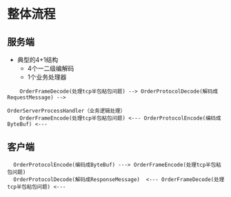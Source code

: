 # 整体流程
## 服务端
- 典型的4+1结构
    - 4个一二级编解码
    - 1个业务处理器
```
    OrderFrameDecode(处理tcp半包粘包问题) --> OrderProtocolDecode(解码成RequestMessage) --> 
                                                                                         OrderServerProcessHandler（业务逻辑处理） 
    OrderFrameEncode(处理tcp半包粘包问题) <--- OrderProtocolEncode(编码成ByteBuf) <---                                           
```

## 客户端
```
  OrderProtocolEncode(编码成ByteBuf) ---> OrderFrameEncode(处理tcp半包粘包问题)
  OrderProtocolDecode(解码成ResponseMessage)  <--- OrderFrameDecode(处理tcp半包粘包问题) <---
```
                                                        